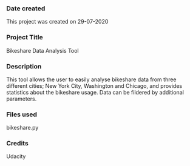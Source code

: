 ### Date created
This project was created on 29-07-2020

### Project Title
Bikeshare Data Analysis Tool

### Description
This tool allows the user to easily analyse bikeshare data from three different cities; New York City, Washington and Chicago, and provides statistics about the bikeshare usage. Data can be fildered by additional parameters.

### Files used
bikeshare.py

### Credits
Udacity

